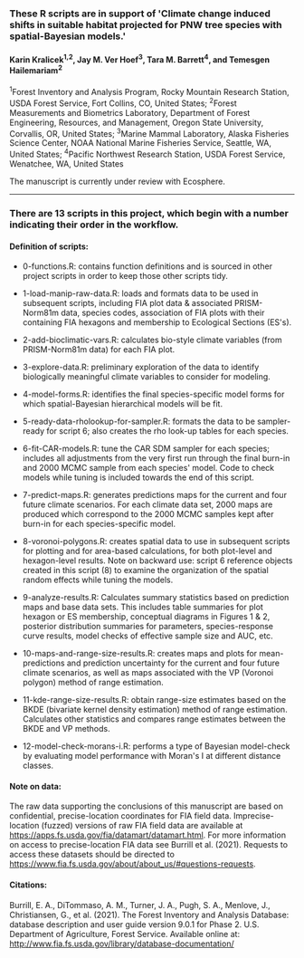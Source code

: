### These R scripts are in support of 'Climate change induced shifts in suitable habitat projected for PNW tree species with spatial-Bayesian models.'
#### Karin Kralicek<sup>1,2</sup>, Jay M. Ver Hoef<sup>3</sup>, Tara M. Barrett<sup>4</sup>, and Temesgen Hailemariam<sup>2</sup> 
<sup>1</sup>Forest Inventory and Analysis Program, Rocky Mountain Research Station, USDA Forest Service, Fort Collins, CO, United States; <sup>2</sup>Forest Measurements and Biometrics Laboratory, Department of Forest Engineering, Resources, and Management, Oregon State University, Corvallis, OR, United States; <sup>3</sup>Marine Mammal Laboratory, Alaska Fisheries Science Center, NOAA National Marine Fisheries Service, Seattle, WA, United States; <sup>4</sup>Pacific Northwest Research Station, USDA Forest Service, Wenatchee, WA, United States

The manuscript is currently under review with Ecosphere.

---
### There are 13 scripts in this project, which begin with a number indicating their order in the workflow. 

#### Definition of scripts:

* 0-functions.R: contains function definitions and is sourced in other project scripts in order to keep those other scripts tidy. 

* 1-load-manip-raw-data.R: loads and formats data to be used in subsequent scripts, including FIA plot data & associated PRISM-Norm81m data, species codes, association of FIA plots with their containing FIA hexagons and membership to Ecological Sections (ES's).

* 2-add-bioclimatic-vars.R: calculates bio-style climate variables (from PRISM-Norm81m data) for each FIA plot.

* 3-explore-data.R: preliminary exploration of the data to identify biologically meaningful climate variables to consider for modeling.

* 4-model-forms.R: identifies the final species-specific model forms for which spatial-Bayesian hierarchical models will be fit.

* 5-ready-data-rholookup-for-sampler.R: formats the data to be sampler-ready for script 6; also creates the rho look-up tables for each species.

* 6-fit-CAR-models.R: tune the CAR SDM sampler for each species; includes all adjustments from the very first run through the final burn-in and 2000 MCMC sample from each species' model. Code to check models while tuning is included towards the end of this script.

* 7-predict-maps.R: generates predictions maps for the current and four future climate scenarios. For each climate data set, 2000 maps are produced which correspond to the 2000 MCMC samples kept after burn-in for each species-specific model.

* 8-voronoi-polygons.R: creates spatial data to use in subsequent scripts for plotting and for area-based calculations, for both plot-level and hexagon-level results. Note on backward use: script 6 reference objects created in this script (8) to examine the organization of the spatial random effects while tuning the models.

* 9-analyze-results.R: Calculates summary statistics based on prediction maps and base data sets. This includes table summaries for plot hexagon or ES membership, conceptual diagrams in Figures 1 & 2, posterior distribution summaries for parameters, species-response curve results, model checks of effective sample size and AUC, etc. 

* 10-maps-and-range-size-results.R: creates maps and plots for mean-predictions and prediction uncertainty for the current and four future climate scenarios, as well as maps associated with the VP (Voronoi polygon) method of range estimation.

* 11-kde-range-size-results.R: obtain range-size estimates based on the BKDE (bivariate kernel density estimation) method of range estimation. Calculates other statistics and compares range estimates between the BKDE and VP methods.

* 12-model-check-morans-i.R: performs a type of Bayesian model-check by evaluating model performance with Moran's I at different distance classes.


#### Note on data: 

The raw data supporting the conclusions of this manuscript are based on confidential, precise-location coordinates for FIA field data. Imprecise-location (fuzzed) versions of raw FIA field data are available at https://apps.fs.usda.gov/fia/datamart/datamart.html. For more information on access to precise-location FIA data see Burrill et al. (2021). Requests to access these datasets should be directed to https://www.fia.fs.usda.gov/about/about_us/#questions-requests.

#### Citations:

Burrill, E. A., DiTommaso, A. M., Turner, J. A., Pugh, S. A., Menlove, J., Christiansen, G., et al. (2021). The Forest Inventory and Analysis Database: database description and user guide version 9.0.1 for Phase 2. U.S. Department of Agriculture, Forest Service. Available online at: http://www.fia.fs.usda.gov/library/database-documentation/
